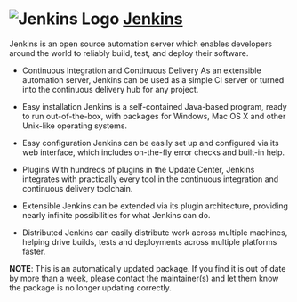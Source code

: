 ﻿# ![Jenkins Logo](https://cdn.jsdelivr.net/gh/pauby/chocopackages@ae92e032839a27a3633db7018593b075df44269f/icons/jenkins.png "Jenkins Logo") [Jenkins](https://chocolatey.org/packages/jenkins)

Jenkins is an open source automation server which enables developers around the world to reliably build, test, and deploy their software.

* Continuous Integration and Continuous Delivery
As an extensible automation server, Jenkins can be used as a simple CI server or turned into the continuous delivery hub for any project.

* Easy installation
Jenkins is a self-contained Java-based program, ready to run out-of-the-box, with packages for Windows, Mac OS X and other Unix-like operating systems.

* Easy configuration
Jenkins can be easily set up and configured via its web interface, which includes on-the-fly error checks and built-in help.

* Plugins
With hundreds of plugins in the Update Center, Jenkins integrates with practically every tool in the continuous integration and continuous delivery toolchain.

* Extensible
Jenkins can be extended via its plugin architecture, providing nearly infinite possibilities for what Jenkins can do.

* Distributed
Jenkins can easily distribute work across multiple machines, helping drive builds, tests and deployments across multiple platforms faster.

**NOTE**: This is an automatically updated package. If you find it is out of date by more than a week, please contact the maintainer(s) and let them know the package is no longer updating correctly.